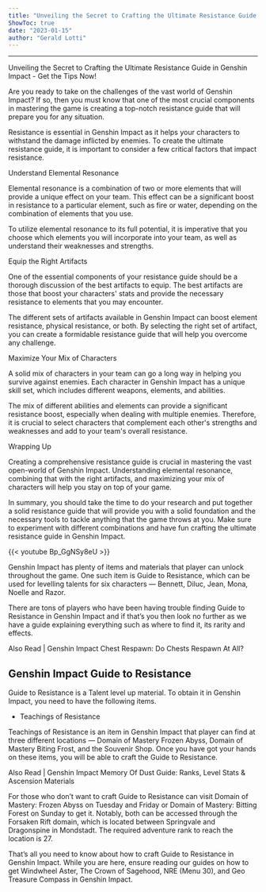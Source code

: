 ```yaml
---
title: "Unveiling the Secret to Crafting the Ultimate Resistance Guide in Genshin Impact - Get the Tips Now!"
ShowToc: true 
date: "2023-01-15"
author: "Gerald Lotti"
---
```

*****
Unveiling the Secret to Crafting the Ultimate Resistance Guide in Genshin Impact - Get the Tips Now!

Are you ready to take on the challenges of the vast world of Genshin Impact? If so, then you must know that one of the most crucial components in mastering the game is creating a top-notch resistance guide that will prepare you for any situation.

Resistance is essential in Genshin Impact as it helps your characters to withstand the damage inflicted by enemies. To create the ultimate resistance guide, it is important to consider a few critical factors that impact resistance.

Understand Elemental Resonance

Elemental resonance is a combination of two or more elements that will provide a unique effect on your team. This effect can be a significant boost in resistance to a particular element, such as fire or water, depending on the combination of elements that you use.

To utilize elemental resonance to its full potential, it is imperative that you choose which elements you will incorporate into your team, as well as understand their weaknesses and strengths.

Equip the Right Artifacts

One of the essential components of your resistance guide should be a thorough discussion of the best artifacts to equip. The best artifacts are those that boost your characters' stats and provide the necessary resistance to elements that you may encounter.

The different sets of artifacts available in Genshin Impact can boost element resistance, physical resistance, or both. By selecting the right set of artifact, you can create a formidable resistance guide that will help you overcome any challenge.

Maximize Your Mix of Characters

A solid mix of characters in your team can go a long way in helping you survive against enemies. Each character in Genshin Impact has a unique skill set, which includes different weapons, elements, and abilities.

The mix of different abilities and elements can provide a significant resistance boost, especially when dealing with multiple enemies. Therefore, it is crucial to select characters that complement each other's strengths and weaknesses and add to your team's overall resistance.

Wrapping Up

Creating a comprehensive resistance guide is crucial in mastering the vast open-world of Genshin Impact. Understanding elemental resonance, combining that with the right artifacts, and maximizing your mix of characters will help you stay on top of your game.

In summary, you should take the time to do your research and put together a solid resistance guide that will provide you with a solid foundation and the necessary tools to tackle anything that the game throws at you. Make sure to experiment with different combinations and have fun crafting the ultimate resistance guide in Genshin Impact.

{{< youtube Bp_GgNSy8eU >}} 



Genshin Impact has plenty of items and materials that player can unlock throughout the game. One such item is Guide to Resistance, which can be used for levelling talents for six characters — Bennett, Diluc, Jean, Mona, Noelle and Razor.
 
There are tons of players who have been having trouble finding Guide to Resistance in Genshin Impact and if that’s you then look no further as we have a guide explaining everything such as where to find it, its rarity and effects.
 
Also Read | Genshin Impact Chest Respawn: Do Chests Respawn At All?
 
## Genshin Impact Guide to Resistance
 
Guide to Resistance is a Talent level up material. To obtain it in Genshin Impact, you need to have the following items.
 
- Teachings of Resistance

 
Teachings of Resistance is an item in Genshin Impact that player can find at three different locations — Domain of Mastery Frozen Abyss, Domain of Mastery Biting Frost, and the Souvenir Shop. Once you have got your hands on these items, you will be able to craft the Guide to Resistance.
 
Also Read | Genshin Impact Memory Of Dust Guide: Ranks, Level Stats & Ascension Materials
 
For those who don’t want to craft Guide to Resistance can visit Domain of Mastery: Frozen Abyss on Tuesday and Friday or Domain of Mastery: Bitting Forest on Sunday to get it. Notably, both can be accessed through the Forsaken Rift domain, which is located between Springvale and Dragonspine in Mondstadt. The required adventure rank to reach the location is 27.
 
That’s all you need to know about how to craft Guide to Resistance in Genshin Impact. While you are here, ensure reading our guides on how to get Windwheel Aster, The Crown of Sagehood, NRE (Menu 30), and Geo Treasure Compass in Genshin Impact.




